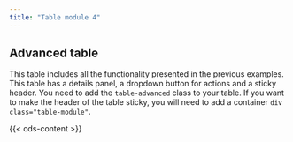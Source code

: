 ```yaml
---
title: "Table module 4"
---
```


## Advanced table

This table includes all the functionality presented in the previous examples. This table has a details panel, a dropdown button for actions and a sticky header.
You need to add the `table-advanced` class to your table. If you want to make the header of the table sticky, you will need to add a container `div class="table-module"`.

{{< ods-content >}}